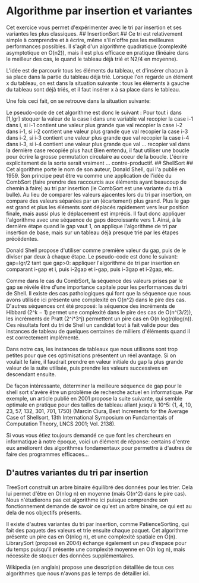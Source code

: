 # Algorithme par insertion et variantes #
Cet exercice vous permet d'expérimenter avec le tri par insertion et ses
variantes les plus classiques. ## InsertionSort ##
Ce tri est relativement simple à comprendre et à écrire, même s'il n'offre
pas les meilleures performances possibles.  Il s'agit d'un algorithme
quadratique (complexité asymptotique en O(n2)), mais il est plus efficace en
pratique (linéaire dans le meilleur des cas, ie quand le tableau déjà trié
et N2/4 en moyenne).

L'idée est de parcourir tous les éléments du tableau, et d'insérer chacun à
sa place dans la partie du tableau déjà trié.  Lorsque l'on regarde un
élément x du tableau, on est dans la situation suivante : tous les éléments
à gauche du tableau sont déjà triés, et il faut insérer x à sa place dans le
tableau.

Une fois ceci fait, on se retrouve dans la situation suivante:

Le pseudo-code de cet algorithme est donc le suivant :     Pour tout i dans [1,lgr]
    stoquer la valeur de la case i dans une variable val
    recopier la case i-1 dans i, si i-1 contient une valeur plus grande que val
    recopier la case i-2 dans i-1, si i-2 contient une valeur plus grande que val
    recopier la case i-3 dans i-2, si i-3 contient une valeur plus grande que val
    recopier la case i-4 dans i-3, si i-4 contient une valeur plus grande que val
    ...
    recopier val dans la dernière case recopiée plus haut
Bien entendu, il faut utiliser une boucle pour écrire la grosse permutation
circulaire au coeur de la boucle.  L'écrire explicitement de la sorte serait
vraiment ... contre-productif. ## ShellSort ##
Cet algorithme porte le nom de son auteur, Donald Shell, qui l'a publié en
1959. Son principe peut être vu comme une application de l'idée du CombSort
(faire prendre des raccourcis aux éléments ayant beaucoup de chemin à faire)
au tri par insertion (le CombSort est une variante du tri à bulle).  Au lieu
de comparer les valeurs ajacentes lors du tri par insertion, on compare des
valeurs séparées par un (écartement) plus grand. Plus le gap est
grand et plus les éléments sont déplacés rapidement vers leur position
finale, mais aussi plus le déplacement est imprécis. Il faut donc appliquer
l'algorithme avec une séquence de gaps décroissante vers 1. Ainsi, à la
dernière étape quand le gap vaut 1, on applique l'algorithme de tri par
insertion de base, mais sur un tableau déjà presque trié par les étapes
précédentes.

Donald Shell propose d'utiliser comme première valeur du
gap, puis de le diviser par deux à chaque étape.  Le pseudo-code est donc le
suivant:     gap=lgr/2
    tant que gap>0:
    appliquer l'algorithme de tri par insertion en comparant i-gap et i, puis i-2gap et i-gap, puis i-3gap et i-2gap, etc.

Comme dans le cas du CombSort, la séquence des valeurs prises par le gap se
révèle être d'une importance capitale pour les performances du tri de
Shell. Il existe des cas pathologiques qui font que la séquence que nous
avons utilisée ici présente une complexité en O(n^2) dans le pire des
cas. D'autres séquences ont été proposé: la séquence des incréments de
Hibbard (2^k − 1) permet une complexité dans le pire des cas de O(n^(3/2)),
les incréments de Pratt (2^i*3^j) permettent un pire cas en O(n
log(n)log(n)).  Ces résultats font du tri de Shell un candidat tout à fait
valide pour des instances de tableau de quelques centaines de milliers
d'éléments quand il est correctement implémenté.

Dans notre cas, les instances de tableaux que nous utilisons sont trop
petites pour que ces optimisations présentent un réel avantage. Si on
voulait le faire, il faudrait prendre en valeur initiale du gap la plus
grande valeur de la suite utilisée, puis prendre les valeurs successives en
descendant ensuite.

De façon intéressante, déterminer la meilleure séquence de gap pour le shell
sort s'avère être un problème de recherche actuel en informatique. Par
exemple, un article publié en 2001 propose la suite suivante, qui semble
optimale en pratique pour des tailles de tableau allant jusqu'à 10^5: {1, 4,
10, 23, 57, 132, 301, 701, 1750} (Marcin Ciura, Best Increments for the
Average Case of Shellsort, 13th International Symposium on Fundamentals of
Computation Theory, LNCS 2001; Vol. 2138).

Si vous vous étiez toujours demandé ce que font les chercheurs en
informatique à notre époque, voici un élément de réponse: certains d'entre
eux améliorent des algorithmes fondamentaux pour permettre à d'autres de
faire des programmes efficaces...

## D'autres variantes du tri par insertion ##
TreeSort construit un arbre binaire équilibré des données pour les
trier. Cela lui permet d'être en O(nlog n) en moyenne (mais O(n^2) dans le
pire cas). Nous n'étudierons pas cet algorithme ici puisque comprendre son
fonctionnement demande de savoir ce qu'est un arbre binaire, ce qui est au
dela de nos objectifs présents.

Il existe d'autres variantes du tri par insertion, comme PatienceSorting,
qui fait des paquets des valeurs et trie ensuite chaque paquet. Cet
algorithme présente un pire cas en O(nlog n), et une complexité spatiale en
O(n).  LibrarySort (proposé en 2004) échange également un peu d'espace pour
du temps puisqu'il présente une complexité moyenne en O(n log n), mais
nécessite de stoquer des données supplémentaires.

Wikipedia (en anglais) propose une description détaillée de tous ces
algorithmes que nous n'avons pas le temps de détailler ici.

